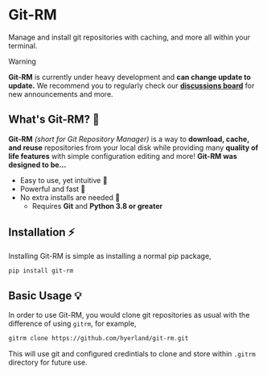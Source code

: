 # Git-RM

Manage and install git repositories with caching, and more all within your terminal.

> [!WARNING]  
> **Git-RM** is currently under heavy development and **can change update to update.** We recommend you to regularly check our [**discussions board**](https://github.com/hyerland/Git-RM/discussions) for new announcements and more.

## What's Git-RM? 🤔

**Git-RM** *(short for Git Repository Manager)* is a way to **download, cache, and reuse** repositories from your local disk while providing many **quality of life features** with simple configuration editing and more!
**Git-RM was designed to be...**

- Easy to use, yet intuitive 🧑
- Powerful and fast 🚀
- No extra installs are needed 🚫
  - Requires **Git** and **Python 3.8 or greater**

## Installation ⚡

Installing Git-RM is simple as installing a normal pip package,

``` bash
pip install git-rm
```

## Basic Usage 💡

In order to use Git-RM, you would clone git repositories as usual with the difference of using `gitrm`, for example,

``` bash
gitrm clone https://github.com/hyerland/git-rm.git
```

This will use git and configured credintials to clone and store within `.gitrm` directory for future use.
